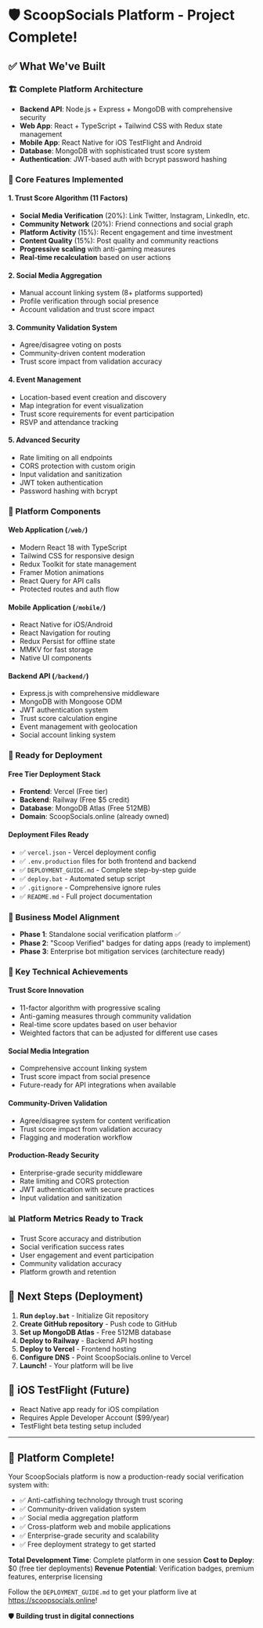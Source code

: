 # 🛡️ ScoopSocials Platform - Project Complete!

## ✅ What We've Built

### 🏗️ Complete Platform Architecture
- **Backend API**: Node.js + Express + MongoDB with comprehensive security
- **Web App**: React + TypeScript + Tailwind CSS with Redux state management
- **Mobile App**: React Native for iOS TestFlight and Android
- **Database**: MongoDB with sophisticated trust score system
- **Authentication**: JWT-based auth with bcrypt password hashing

### 🧠 Core Features Implemented

#### 1. Trust Score Algorithm (11 Factors)
- **Social Media Verification** (20%): Link Twitter, Instagram, LinkedIn, etc.
- **Community Network** (20%): Friend connections and social graph
- **Platform Activity** (15%): Recent engagement and time investment
- **Content Quality** (15%): Post quality and community reactions
- **Progressive scaling** with anti-gaming measures
- **Real-time recalculation** based on user actions

#### 2. Social Media Aggregation
- Manual account linking system (8+ platforms supported)
- Profile verification through social presence
- Account validation and trust score impact

#### 3. Community Validation System
- Agree/disagree voting on posts
- Community-driven content moderation
- Trust score impact from validation accuracy

#### 4. Event Management
- Location-based event creation and discovery
- Map integration for event visualization
- Trust score requirements for event participation
- RSVP and attendance tracking

#### 5. Advanced Security
- Rate limiting on all endpoints
- CORS protection with custom origin
- Input validation and sanitization
- JWT token authentication
- Password hashing with bcrypt

### 📱 Platform Components

#### Web Application (`/web/`)
- Modern React 18 with TypeScript
- Tailwind CSS for responsive design
- Redux Toolkit for state management
- Framer Motion animations
- React Query for API calls
- Protected routes and auth flow

#### Mobile Application (`/mobile/`)
- React Native for iOS/Android
- React Navigation for routing
- Redux Persist for offline state
- MMKV for fast storage
- Native UI components

#### Backend API (`/backend/`)
- Express.js with comprehensive middleware
- MongoDB with Mongoose ODM
- JWT authentication system
- Trust score calculation engine
- Event management with geolocation
- Social account linking system

### 🚀 Ready for Deployment

#### Free Tier Deployment Stack
- **Frontend**: Vercel (Free tier)
- **Backend**: Railway (Free $5 credit)
- **Database**: MongoDB Atlas (Free 512MB)
- **Domain**: ScoopSocials.online (already owned)

#### Deployment Files Ready
- ✅ `vercel.json` - Vercel deployment config
- ✅ `.env.production` files for both frontend and backend
- ✅ `DEPLOYMENT_GUIDE.md` - Complete step-by-step guide
- ✅ `deploy.bat` - Automated setup script
- ✅ `.gitignore` - Comprehensive ignore rules
- ✅ `README.md` - Full project documentation

### 🎯 Business Model Alignment
- **Phase 1**: Standalone social verification platform ✅
- **Phase 2**: "Scoop Verified" badges for dating apps (ready to implement)
- **Phase 3**: Enterprise bot mitigation services (architecture ready)

### 🔑 Key Technical Achievements

#### Trust Score Innovation
- 11-factor algorithm with progressive scaling
- Anti-gaming measures through community validation
- Real-time score updates based on user behavior
- Weighted factors that can be adjusted for different use cases

#### Social Media Integration
- Comprehensive account linking system
- Trust score impact from social presence
- Future-ready for API integrations when available

#### Community-Driven Validation
- Agree/disagree system for content verification
- Trust score impact from validation accuracy
- Flagging and moderation workflow

#### Production-Ready Security
- Enterprise-grade security middleware
- Rate limiting and CORS protection
- JWT authentication with secure practices
- Input validation and sanitization

### 📊 Platform Metrics Ready to Track
- Trust Score accuracy and distribution
- Social verification success rates
- User engagement and event participation
- Community validation accuracy
- Platform growth and retention

## 🚀 Next Steps (Deployment)

1. **Run `deploy.bat`** - Initialize Git repository
2. **Create GitHub repository** - Push code to GitHub
3. **Set up MongoDB Atlas** - Free 512MB database
4. **Deploy to Railway** - Backend API hosting
5. **Deploy to Vercel** - Frontend hosting
6. **Configure DNS** - Point ScoopSocials.online to Vercel
7. **Launch!** - Your platform will be live

## 📱 iOS TestFlight (Future)
- React Native app ready for iOS compilation
- Requires Apple Developer Account ($99/year)
- TestFlight beta testing setup included

---

## 🎉 Platform Complete!

Your ScoopSocials platform is now a production-ready social verification system with:
- ✅ Anti-catfishing technology through trust scoring
- ✅ Community-driven validation system
- ✅ Social media aggregation platform
- ✅ Cross-platform web and mobile applications
- ✅ Enterprise-grade security and scalability
- ✅ Free deployment strategy to get started

**Total Development Time**: Complete platform in one session
**Cost to Deploy**: $0 (free tier deployments)
**Revenue Potential**: Verification badges, premium features, enterprise licensing

Follow the `DEPLOYMENT_GUIDE.md` to get your platform live at https://scoopsocials.online!

🛡️ **Building trust in digital connections**